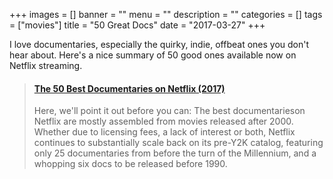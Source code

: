 +++
images = []
banner = ""
menu = ""
description = ""
categories = []
tags = ["movies"]
title = "50 Great Docs"
date = "2017-03-27"
+++

I love documentaries, especially the quirky, indie, offbeat ones you don't hear about. Here's a nice summary
of 50 good ones available now on Netflix streaming.<!--more-->

<blockquote class="embedly-card" data-card-controls="0"><h4><a href="https://www.pastemagazine.com/articles/2017/01/the-50-best-documentaries-on-netflix-december-2016.html">The 50 Best Documentaries on Netflix (2017)</a></h4><p>Here, we'll point it out before you can: The best documentarieson Netflix are mostly assembled from movies released after 2000. Whether due to licensing fees, a lack of interest or both, Netflix continues to substantially scale back on its pre-Y2K catalog, featuring only 25 documentaries from before the turn of the Millennium, and a whopping six docs to be released before 1990.</p></blockquote>
<script async src="//cdn.embedly.com/widgets/platform.js" charset="UTF-8"></script>
